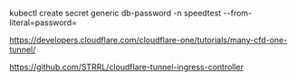

kubectl create secret generic db-password -n speedtest --from-literal=password=<pass>


https://developers.cloudflare.com/cloudflare-one/tutorials/many-cfd-one-tunnel/


https://github.com/STRRL/cloudflare-tunnel-ingress-controller

